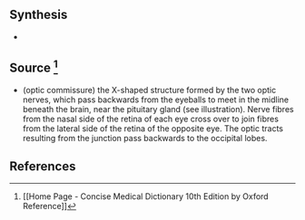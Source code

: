 ## Synthesis
- 
## Source [^1]
- (optic commissure) the X-shaped structure formed by the two optic nerves, which pass backwards from the eyeballs to meet in the midline beneath the brain, near the pituitary gland (see illustration). Nerve fibres from the nasal side of the retina of each eye cross over to join fibres from the lateral side of the retina of the opposite eye. The optic tracts resulting from the junction pass backwards to the occipital lobes.
## References

[^1]: [[Home Page - Concise Medical Dictionary 10th Edition by Oxford Reference]]